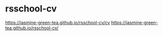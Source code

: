 # rsschool-cv
https://jasmine-green-tea.github.io/rsschool-cv/cv
https://jasmine-green-tea.github.io/rsschool-cv/